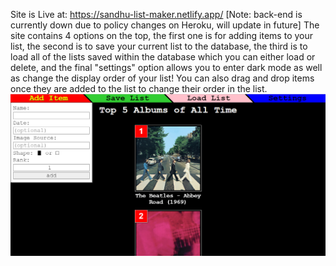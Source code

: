 Site is Live at: https://sandhu-list-maker.netlify.app/ [Note: back-end is currently down due to policy changes on Heroku, will update in future]
The site contains 4 options on the top, the first one is for adding items to your list, the second is to save your current list to the database, the third is to load all of the lists saved within the database which you can either load or delete, and the final "settings" option allows you to enter dark mode as well as change the display order of your list! You can also drag and drop items once they are added to the list to change their order in the list.
<img src="https://github.com/Dav-Sandhu/List-Maker-Version-2/blob/main/public/screenshot.png?raw=true" alt="" />
